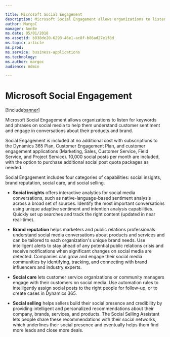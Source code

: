 ```yaml
---

title: Microsoft Social Engagement
description: Microsoft Social Engagement allows organizations to listen for keywords and phrases on social media to help them understand customer sentiment and engage in conversations about their products and brand.
author: MargoC
manager: AnnBe
ms.date: 05/01/2018
ms.assetid: b838de20-6293-46e1-ac8f-b86ad27e1f8d
ms.topic: article
ms.prod: 
ms.service: business-applications
ms.technology: 
ms.author: margoc
audience: Admin

---
```

#  Microsoft Social Engagement




[!include[banner](../../../includes/banner.md)]

Microsoft Social Engagement allows organizations to listen for keywords and
phrases on social media to help them understand customer sentiment and engage in
conversations about their products and brand.

Social Engagement is included at no additional cost with subscriptions to the
Dynamics 365 Plan, Customer Engagement Plan, and customer engagement
applications (Marketing, Sales, Customer Service, Field Service, and Project
Service). 10,000 social posts per month are included, with the option to
purchase additional social post quota packages as needed.

Social Engagement includes four categories of capabilities: social insights,
brand reputation, social care, and social selling.

-   **Social insights** offers interactive analytics for social media
    conversations, such as native-language-based sentiment analysis across a
    broad set of sources. Identify the most important conversations using unique
    adaptive sentiment and intention analysis capabilities. Quickly set up
    searches and track the right content (updated in near real-time).

-   **Brand reputation** helps marketers and public relations professionals
    understand social media conversations about products and services and can be
    tailored to each organization's unique brand needs. Use intelligent alerts
    to stay ahead of any potential public relations crisis and receive
    notifications when significant changes on social media are detected.
    Companies can grow and engage their social media communities by identifying,
    tracking, and connecting with brand influencers and industry experts.

-   **Social care** lets customer service organizations or community managers
    engage with their customers on social media. Use automation rules to
    intelligently assign social posts to the right people for follow-up, or to
    create cases in Dynamics 365.

-   **Social selling** helps sellers build their social presence and credibility
    by providing intelligent and personalized recommendations about their
    company, brands, services, and products. The Social Selling Assistant lets
    people share these recommendations with their social networks, which
    underlines their social presence and eventually helps them find more leads
    and close more deals.
